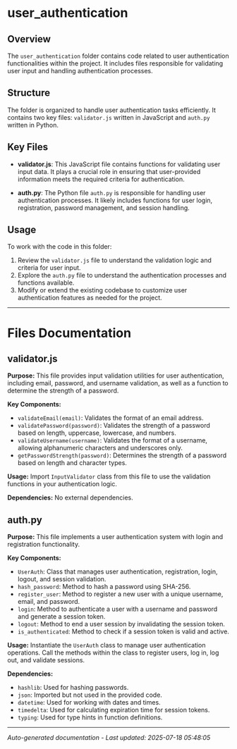 # user_authentication

## Overview
The `user_authentication` folder contains code related to user authentication functionalities within the project. It includes files responsible for validating user input and handling authentication processes.

## Structure
The folder is organized to handle user authentication tasks efficiently. It contains two key files: `validator.js` written in JavaScript and `auth.py` written in Python.

## Key Files
- **validator.js**: This JavaScript file contains functions for validating user input data. It plays a crucial role in ensuring that user-provided information meets the required criteria for authentication.
  
- **auth.py**: The Python file `auth.py` is responsible for handling user authentication processes. It likely includes functions for user login, registration, password management, and session handling.

## Usage
To work with the code in this folder:
1. Review the `validator.js` file to understand the validation logic and criteria for user input.
2. Explore the `auth.py` file to understand the authentication processes and functions available.
3. Modify or extend the existing codebase to customize user authentication features as needed for the project.

---

# Files Documentation

## validator.js

**Purpose:** This file provides input validation utilities for user authentication, including email, password, and username validation, as well as a function to determine the strength of a password.

**Key Components:**
- `validateEmail(email)`: Validates the format of an email address.
- `validatePassword(password)`: Validates the strength of a password based on length, uppercase, lowercase, and numbers.
- `validateUsername(username)`: Validates the format of a username, allowing alphanumeric characters and underscores only.
- `getPasswordStrength(password)`: Determines the strength of a password based on length and character types.

**Usage:** Import `InputValidator` class from this file to use the validation functions in your authentication logic.

**Dependencies:** No external dependencies.

## auth.py

**Purpose:** This file implements a user authentication system with login and registration functionality.

**Key Components:**
- `UserAuth`: Class that manages user authentication, registration, login, logout, and session validation.
- `hash_password`: Method to hash a password using SHA-256.
- `register_user`: Method to register a new user with a unique username, email, and password.
- `login`: Method to authenticate a user with a username and password and generate a session token.
- `logout`: Method to end a user session by invalidating the session token.
- `is_authenticated`: Method to check if a session token is valid and active.

**Usage:** Instantiate the `UserAuth` class to manage user authentication operations. Call the methods within the class to register users, log in, log out, and validate sessions.

**Dependencies:** 
- `hashlib`: Used for hashing passwords.
- `json`: Imported but not used in the provided code.
- `datetime`: Used for working with dates and times.
- `timedelta`: Used for calculating expiration time for session tokens.
- `typing`: Used for type hints in function definitions.

---
*Auto-generated documentation - Last updated: 2025-07-18 05:48:05*
